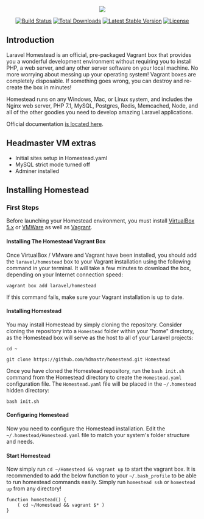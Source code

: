 <p align="center"><img src="https://laravel.com/assets/img/components/logo-homestead.svg"></p>

<p align="center">
<a href="https://travis-ci.org/laravel/homestead"><img src="https://travis-ci.org/laravel/homestead.svg" alt="Build Status"></a>
<a href="https://packagist.org/packages/laravel/homestead"><img src="https://poser.pugx.org/laravel/homestead/d/total.svg" alt="Total Downloads"></a>
<a href="https://packagist.org/packages/laravel/homestead"><img src="https://poser.pugx.org/laravel/homestead/v/stable.svg" alt="Latest Stable Version"></a>
<a href="https://packagist.org/packages/laravel/homestead"><img src="https://poser.pugx.org/laravel/homestead/license.svg" alt="License"></a>
</p>

## Introduction

Laravel Homestead is an official, pre-packaged Vagrant box that provides you a wonderful development environment without requiring you to install PHP, a web server, and any other server software on your local machine. No more worrying about messing up your operating system! Vagrant boxes are completely disposable. If something goes wrong, you can destroy and re-create the box in minutes!

Homestead runs on any Windows, Mac, or Linux system, and includes the Nginx web server, PHP 7.1, MySQL, Postgres, Redis, Memcached, Node, and all of the other goodies you need to develop amazing Laravel applications.

Official documentation [is located here](http://laravel.com/docs/homestead).

## Headmaster VM extras
- Initial sites setup in Homestead.yaml
- MySQL strict mode turned off
- Adminer installed

## Installing Homestead

### First Steps

Before launching your Homestead environment, you must install [VirtualBox 5.x](https://www.virtualbox.org/wiki/Downloads) or [VMWare](http://www.vmware.com) as well as [Vagrant](http://www.vagrantup.com/downloads.html). 

#### Installing The Homestead Vagrant Box

Once VirtualBox / VMware and Vagrant have been installed, you should add the `laravel/homestead` box to your Vagrant installation using the following command in your terminal. It will take a few minutes to download the box, depending on your Internet connection speed:

    vagrant box add laravel/homestead

If this command fails, make sure your Vagrant installation is up to date.

#### Installing Homestead

You may install Homestead by simply cloning the repository. Consider cloning the repository into a `Homestead` folder within your "home" directory, as the Homestead box will serve as the host to all of your Laravel projects:

    cd ~

    git clone https://github.com/hdmastr/homestead.git Homestead

Once you have cloned the Homestead repository, run the `bash init.sh` command from the Homestead directory to create the `Homestead.yaml` configuration file. The `Homestead.yaml` file will be placed in the `~/.homestead` hidden directory:

    bash init.sh

#### Configuring Homestead

Now you need to configure the Homestead installation. Edit the `~/.homestead/Homestead.yaml` file to match your system's folder structure and needs.

#### Start Homestead

Now simply run `cd ~/Homestead && vagrant up` to start the vagrant box.
It is recommended to add the below function to your `~/.bash_profile` to be able to run homestead commands easily. Simply run `homestead ssh` or 
`homestead up` from any directory!

    function homestead() {
        ( cd ~/Homestead && vagrant $* )
    }


